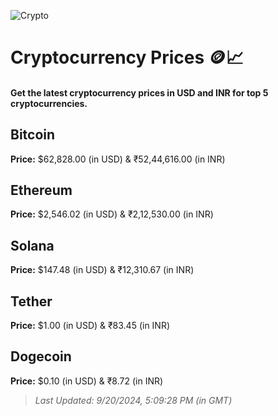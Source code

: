 
![Crypto](https://www.techguide.com.au/wp-content/uploads/2020/11/crypto3.jpeg)

# Cryptocurrency Prices 🪙📈

#### Get the latest cryptocurrency prices in USD and INR for top 5 cryptocurrencies.

## Bitcoin

**Price:** $62,828.00 (in USD) & ₹52,44,616.00 (in INR)

## Ethereum

**Price:** $2,546.02 (in USD) & ₹2,12,530.00 (in INR)

## Solana

**Price:** $147.48 (in USD) & ₹12,310.67 (in INR)

## Tether

**Price:** $1.00 (in USD) & ₹83.45 (in INR)

## Dogecoin

**Price:** $0.10 (in USD) & ₹8.72 (in INR)

> _Last Updated: 9/20/2024, 5:09:28 PM (in GMT)_
